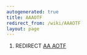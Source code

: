 ```yaml
---
autogenerated: true
title: AAAOTF
redirect_from: /wiki/AAAOTF
layout: page
---
```


1.  REDIRECT [AA AOTF](AA_AOTF "wikilink")

